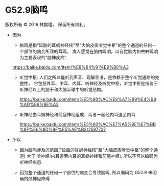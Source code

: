 # G52.9脑鸣

版权所有 © 2019 林鹏程， 保留所有权利。

- 因为
  - 脑鸣是指"延脑的耳蜗神经核"至"大脑皮质听觉中枢"的整个通道的任何一个部位的病变所致的耳鸣，
   病人感觉在脑内鸣响。以自觉脑内如虫蛀鸣响为主要表现的"脑神疾病". 
   
   https://baike.baidu.com/item/%E8%84%91%E9%B8%A3

  - 听觉中枢: 人们之所以能听到声音、现解言语，是依赖于整个听觉通路的完整性，
    它包括外耳、中耳、内耳、听神经及听觉中枢，听觉中枢是指位于听神经以上的脑干和大脑半球中的听觉结构。
    
    https://baike.baidu.com/item/%E5%90%AC%E8%A7%89%E4%B8%AD%E6%9E%A2

  - 听神经由耳蜗神经和前庭神经组成，两者一起经内耳道至内耳. 
  
    https://baike.baidu.com/item/%E5%90%AC%E7%A5%9E%E7%BB%8F%E6%8D%9F%E5%AE%B3/2597707

- 所以

  - 因为脑鸣涉及的范围("延脑的耳蜗神经核"至"大脑皮质听觉中枢"的整个通道) 大于
    听神经(内耳道至内耳的耳蜗神经和前庭神经), 所以不可以编码为听神经疾患.

  - 因为整个通道的任何一个部位的病变会导致脑鸣, 所以编码为  G52.9 未明确的颅神经障碍. 
